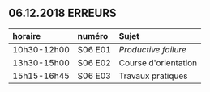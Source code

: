 ## 06.12.2018 ERREURS

| horaire | numéro | Sujet |
| :------ | :----- | :---- |
| 10h30-12h00 | S06 E01 | *Productive failure* |
| 13h30-15h00 | S06 E02 | Course d'orientation |
| 15h15-16h45 | S06 E03 | Travaux pratiques |
